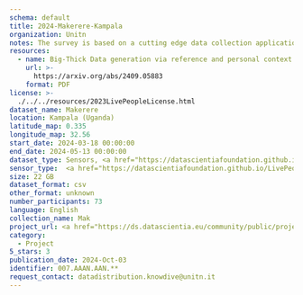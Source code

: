 ```yaml
---
schema: default
title: 2024-Makerere-Kampala
organization: Unitn
notes: The survey is based on a cutting edge data collection application called iLog1, developed by the University of Trento (Italy). Once installed on your smartphone and given the permission to collect the data, the iLog app will ask you information on the following topics (a) Socio-demographics (e.g., age, gender, nationality); (b) Social relations with peers and classmates; (c) Personality, Values and Competences; (d) Cultural consumption and activities (e.g., sports, cooking and shopping habits); (e) Mobility. After this information, the app will start sending every 30 minutes for 2 weeks the request to answer to four questions that require a few seconds of your time ("Where are you?"; "With whom are you?"; "What are you doing?"; and "What mood are you?"). Furthermore, the app will automatically collect data from your smartphone's sensors for 2 months. An example of sensors are location, bluetooth or if your smartphone is on or off (you can find a complete list of sensors in the Privacy Statement and within the iLog app itself). 
resources: 
  - name: Big-Thick Data generation via reference and personal context unification
    url: >-
      https://arxiv.org/abs/2409.05883
    format: PDF
license: >-
  ./../../resources/2023LivePeopleLicense.html
dataset_name: Makerere 
location: Kampala (Uganda)
latitude_map: 0.335
longitude_map: 32.56
start_date: 2024-03-18 00:00:00
end_date: 2024-05-13 00:00:00
dataset_type: Sensors, <a href="https://datascientiafoundation.github.io/LivePeople/datasets/2018-SU2-Trento-Diachronic-Interactions/"> Diachronic-Interactions</a>, <a href="https://datascientiafoundation.github.io/LivePeople/datasets/2018-SU2-Trento-Synchronic-Interactions/"> Synchronic-Interactions</a>
sensor_type:  <a href="https://datascientiafoundation.github.io/LivePeople/datasets/2018-SU2-Trento-App-usage/"> App-usage</a>,  <a href="https://datascientiafoundation.github.io/LivePeople/datasets/2018-SU2-Trento-Device-usage/"> Device-usage</a>, <a href="https://datascientiafoundation.github.io/LivePeople/datasets/2018-SU2-Trento-Position/"> Position</a>,  <a href="https://datascientiafoundation.github.io/LivePeople/datasets/2018-SU2-Trento-Connectivity/"> Connectivity</a>, <a href="https://datascientiafoundation.github.io/LivePeople/datasets/2018-SU2-Trento-Motion/"> Motion</a>,  <a href="https://datascientiafoundation.github.io/LivePeople/datasets/2018-SU2-Trento-Environment/"> Environment</a>, <a href="https://datascientiafoundation.github.io/LivePeople/datasets/2018-SU2-Trento-Diachronic-Interactions/"> Diachronic-Interactions</a>, <a href="https://datascientiafoundation.github.io/LivePeople/datasets/2018-SU2-Trento-Synchronic-Interactions/"> Synchronic-Interactions</a> 
size: 22 GB 
dataset_format: csv
other_format: unknown
number_participants: 73
language: English
collection_name: Mak
project_url: <a href="https://ds.datascientia.eu/community/public/projects/896bbb55-5ee2-4653-9b43-69cc88633ec8">https://ds.datascientia.eu/community/public/projects/896bbb55-5ee2-4653-9b43-69cc88633ec8</a>
category:
  - Project
5_stars: 3
publication_date: 2024-Oct-03
identifier: 007.AAAN.AAN.**
request_contact: datadistribution.knowdive@unitn.it
---
```


